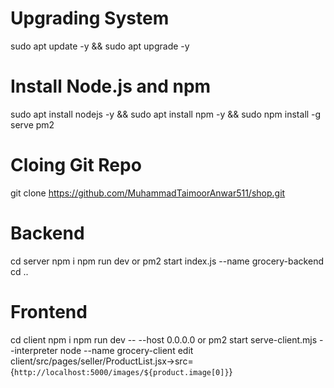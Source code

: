 
# Upgrading System

sudo apt update -y && 
sudo apt upgrade -y

# Install Node.js and npm
sudo apt install nodejs -y && 
sudo apt install npm -y && 
sudo npm install -g serve pm2

# Cloing Git Repo
git clone https://github.com/MuhammadTaimoorAnwar511/shop.git 
# Backend
cd server
npm i
npm run dev
or
pm2 start index.js --name grocery-backend
cd ..
# Frontend
cd client
npm i
npm run dev -- --host 0.0.0.0
or
pm2 start serve-client.mjs --interpreter node --name grocery-client
edit
client/src/pages/seller/ProductList.jsx->src={`http://localhost:5000/images/${product.image[0]}`}
